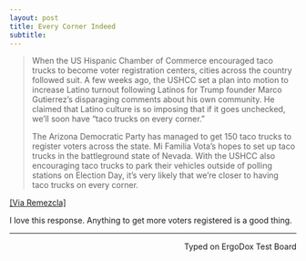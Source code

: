 ```yaml
---
layout: post
title: Every Corner Indeed
subtitle:
---
```


> When the US Hispanic Chamber of Commerce encouraged taco trucks to become voter registration centers, cities across the country followed suit. A few weeks ago, the USHCC set a plan into motion to increase Latino turnout following Latinos for Trump founder Marco Gutierrez’s disparaging comments about his own community. He claimed that Latino culture is so imposing that if it goes unchecked, we’ll soon have “taco trucks on every corner.”
>
> The Arizona Democratic Party has managed to get 150 taco trucks to register voters across the state. Mi Familia Vota’s hopes to set up taco trucks in the battleground state of Nevada. With the USHCC also encouraging taco trucks to park their vehicles outside of polling stations on Election Day, it’s very likely that we’re closer to having taco trucks on every corner.

[[Via Remezcla]](http://remezcla.com/lists/culture/taco-trucks-voter-registration-texas-arizona/)

I love this response. Anything to get more voters registered is a good thing. 

---
<p align="right">Typed on ErgoDox Test Board</p>
